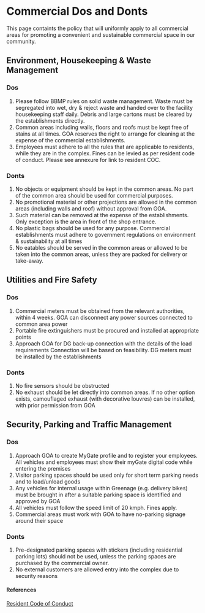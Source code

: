 # Commercial Dos and Donts

This page containts the policy that will uniformly apply to all commercial areas for promoting a convenient and sustainable commercial space in our community. 

## Environment, Housekeeping & Waste Management

### Dos

1. Please follow BBMP rules on solid waste management. Waste must be segregated into wet, dry & reject waste and handed over to the facility housekeeping staff daily. Debris and large cartons must be cleared by the establishments directly.
2. Common areas including walls, floors and roofs must be kept free of stains at all times. GOA reserves the right to arrange for cleaning at the expense of the commercial establishments.
3. Employees must adhere to all the rules that are applicable to residents, while they are in the complex. Fines can be levied as per resident code of conduct. Please see annexure for link to resident COC.

### Donts

1. No objects or equipment should  be kept  in the common areas. No part of the common area should be used for commercial purposes.
2. No promotional material or other projections are allowed in the common areas (including walls and roof) without approval from GOA. 
3. Such material can be removed at the expense of the establishments. Only exception is the area  in front of the shop entrance. 
4. No plastic bags should  be used for any purpose. Commercial establishments must adhere to government regulations on environment & sustainability at all times
5. No eatables should be served in the common areas or allowed to be taken into the common areas, unless they are  packed for delivery or take-away.

## Utilities and Fire Safety

### Dos

1. Commercial meters must be obtained from the relevant authorities, within 4 weeks.  GOA can disconnect any power sources connected to common area power
2. Portable fire extinguishers must be procured and installed at appropriate points
3. Approach GOA for DG back-up connection with the details of the load requirements Connection will be based on feasibility. DG meters must be installed by the establishments

### Donts

1. No fire sensors should be obstructed 
2. No exhaust should be let directly into common areas. If no other option exists, camouflaged exhaust (with decorative louvres) can be installed, with prior permission from GOA


## Security, Parking and Traffic Management

### Dos

1. Approach GOA to create MyGate profile and to register your employees. All vehicles and employees must show their myGate digital code while entering the premises
2. Visitor parking spaces should be used only for short term parking needs and to load/unload goods
3. Any vehicles for internal usage within Greenage (e.g. delivery bikes) must be brought in after a suitable parking space is identified and approved by GOA
4. All vehicles must follow the speed limit of 20 kmph. Fines apply.
5. Commercial areas  must work with GOA to have no-parking signage around their space

### Donts

1. Pre-designated parking spaces with stickers (including residential parking lots)  should not be used, unless the parking spaces are purchased by the commercial owner.
2. No external customers are allowed entry into the complex due to security reasons

#### References

[Resident Code of Conduct](https://drive.google.com/file/d/1oeAYJqgulc5ufhW8nCLxAJVAGfeJNsqb/)

